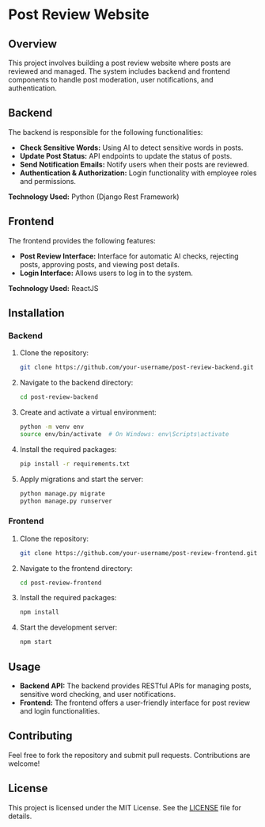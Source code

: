 

# Post Review Website

## Overview
This project involves building a post review website where posts are reviewed and managed. The system includes backend and frontend components to handle post moderation, user notifications, and authentication.

## Backend
The backend is responsible for the following functionalities:
- **Check Sensitive Words:** Using AI to detect sensitive words in posts.
- **Update Post Status:** API endpoints to update the status of posts.
- **Send Notification Emails:** Notify users when their posts are reviewed.
- **Authentication & Authorization:** Login functionality with employee roles and permissions.

**Technology Used:** Python (Django Rest Framework)

## Frontend
The frontend provides the following features:
- **Post Review Interface:** Interface for automatic AI checks, rejecting posts, approving posts, and viewing post details.
- **Login Interface:** Allows users to log in to the system.

**Technology Used:** ReactJS

## Installation

### Backend
1. Clone the repository:
   ```bash
   git clone https://github.com/your-username/post-review-backend.git
   ```
2. Navigate to the backend directory:
   ```bash
   cd post-review-backend
   ```
3. Create and activate a virtual environment:
   ```bash
   python -m venv env
   source env/bin/activate  # On Windows: env\Scripts\activate
   ```
4. Install the required packages:
   ```bash
   pip install -r requirements.txt
   ```
5. Apply migrations and start the server:
   ```bash
   python manage.py migrate
   python manage.py runserver
   ```

### Frontend
1. Clone the repository:
   ```bash
   git clone https://github.com/your-username/post-review-frontend.git
   ```
2. Navigate to the frontend directory:
   ```bash
   cd post-review-frontend
   ```
3. Install the required packages:
   ```bash
   npm install
   ```
4. Start the development server:
   ```bash
   npm start
   ```

## Usage

- **Backend API:** The backend provides RESTful APIs for managing posts, sensitive word checking, and user notifications.
- **Frontend:** The frontend offers a user-friendly interface for post review and login functionalities.

## Contributing
Feel free to fork the repository and submit pull requests. Contributions are welcome!

## License
This project is licensed under the MIT License. See the [LICENSE](LICENSE) file for details.


